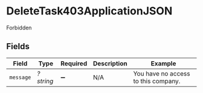 # DeleteTask403ApplicationJSON

Forbidden


## Fields

| Field                               | Type                                | Required                            | Description                         | Example                             |
| ----------------------------------- | ----------------------------------- | ----------------------------------- | ----------------------------------- | ----------------------------------- |
| `message`                           | *?string*                           | :heavy_minus_sign:                  | N/A                                 | You have no access to this company. |